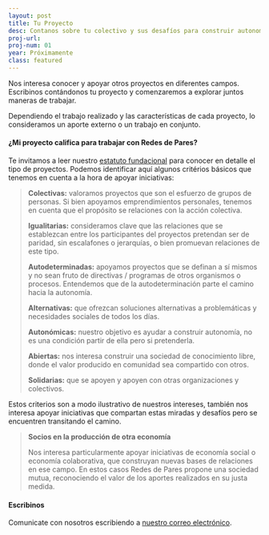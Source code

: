 ```yaml
---
layout: post
title: Tu Proyecto
desc: Contanos sobre tu colectivo y sus desafíos para construir autonomía.
proj-url: 
proj-num: 01
year: Próximamente
class: featured
---
```



Nos interesa conocer y apoyar otros proyectos en diferentes campos. Escribinos contándonos tu proyecto y comenzaremos a explorar juntos maneras de trabajar.

Dependiendo el trabajo realizado y las características de cada proyecto, lo consideramos un aporte externo o un trabajo en conjunto.

#### ¿Mi proyecto califica para trabajar con Redes de Pares?

Te invitamos a leer nuestro [estatuto fundacional](/estatuto/) para conocer en detalle el tipo de proyectos. Podemos identificar aquí algunos critérios básicos que tenemos en cuenta a la hora de apoyar iniciativas:

> **Colectivas:** valoramos proyectos que son el esfuerzo de grupos de personas. Si bien apoyamos emprendimientos personales, tenemos en cuenta que el propósito se relaciones con la acción colectiva.
>
> **Igualitarias:** consideramos clave que las relaciones que se establezcan entre los participantes del proyectos pretendan ser de paridad, sin escalafones o jerarquías, o bien promuevan relaciones de este tipo.
>
> **Autodeterminadas:** apoyamos proyectos que se definan a sí mismos y no sean fruto de directivas / programas de otros organismos o procesos. Entendemos que de la autodeterminación parte el camino hacia la autonomía.
>
> **Alternativas:** que ofrezcan soluciones alternativas a problemáticas y necesidades sociales de todos los días.
>
> **Autonómicas:** nuestro objetivo es ayudar a construir autonomía, no es una condición partir de ella pero si pretenderla.
>
> **Abiertas:** nos interesa construir una sociedad de conocimiento libre, donde el valor producido en comunidad sea compartido con otros. 
>
> **Solidarias:** que se apoyen y apoyen con otras organizaciones y colectivos.

Estos criterios son a modo ilustrativo de nuestros intereses, también nos interesa apoyar iniciativas que compartan estas miradas y desafíos pero se encuentren transitando el camino.

> **Socios en la producción de otra economía**
>
> Nos interesa particularmente apoyar iniciativas de economía social o economía colaborativa, que construyan nuevas bases de relaciones en ese campo. En estos casos Redes de Pares propone una sociedad mutua, reconociendo el valor de los aportes realizados en su justa medida.

#### Escribinos

Comunicate con nosotros escribiendo a <a href="mailto:{{ site.footer-links.email }}">nuestro correo electrónico</a>.
